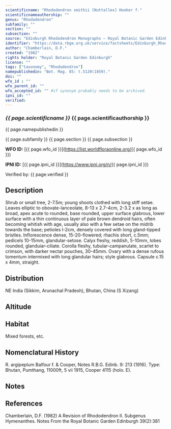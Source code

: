 ```yaml
---
scientificname: "Rhododendron smithii [Nuttallex] Hooker f."
scientificnameauthorship: ""
genus: "Rhododendron"
subfamily: ""
section: ""
subsection: ""
source: "Edinburgh Rhododendron Monographs – Royal Botanic Garden Edinburgh"
identifier: "https://data.rbge.org.uk/service/factsheets/Edinburgh_Rhododendron_Monographs.xhtml"
author: "Chamberlain, D.F."
created: "1982"
rights holder: "Royal Botanic Garden Edinburgh"
license: ""
tags: ["taxonomy", "Rhododendron"]
namepublishedin: "Bot. Mag. 85: t.5120(1859)."
doi: ""
wfo_id : ""
wfo_parent_id: ""
wfo_accepted_id: "" #if synonym probably needs to be archived.                      
ipni_id: ""
verified:
---
```

### _{{ page.scientificname }}_ {{ page.scientificauthorship }}
 {{ page.namepublishedin }}

{{ page.subfamily }} {{ page.section }} {{ page.subsection }}

**WFO ID:** [{{ page.wfo_id }}](https://list.worldfloraonline.org/{{ page.wfo_id }})

**IPNI ID:** [{{ page.ipni_id }}](https://www.ipni.org/n/{{ page.ipni_id }})

Verified by: {{ page.verified }}



## Description
Shrub or small tree, 2-7.5m; young shoots clothed with long stiff setae. Leaves elliptic to obovate-lanceolate, 8-13 x 2.7-4cm, 2-3.2 x as long as broad, apex acute to rounded, base rounded, upper surface glabrous, lower surface with a thin continuous layer of pale brown dendroid hairs, often becoming whitish with age, usually also with a few setae on the midrib towards the base; petioles l-2cm, densely covered with long gland-tipped bristles. Inflorescence dense, 15-20-flowered; rhachis short, c.5mm; pedicels 10-15mm, glandular-setose. Calyx fleshy, reddish, 5-10mm, lobes rounded, glanduiar-ciliate. Corolla fleshy, tubular-campanulate, scarlet to crimson, with darker nectar pouches, 30-45mm. Ovary with a dense rufous tomentum intermixed with long glandular hairs; style glabrous. Capsule c.15 x 4mm, straight.

## Distribution
NE India (Sikkim, Arunachal Pradesh), Bhutan, China (S Xizang)

## Altitude


## Habitat
Mixed forests, etc.

## Nomenclatural History
R. argipeplum Balfour f. & Cooper, Notes R.B.G. Edinb. 9: 213 (1916). Type: Bhutan, Pumthang, 11000ft, 5 vii 1915, Cooper 4115 (holo. E).
                       
## Notes


## References

Chamberlain, D.F. (1982) A Revision of Rhododendron II. Subgenus Hymenanthes. Notes From the Royal Botanic Garden Edinburgh 39(2):381
